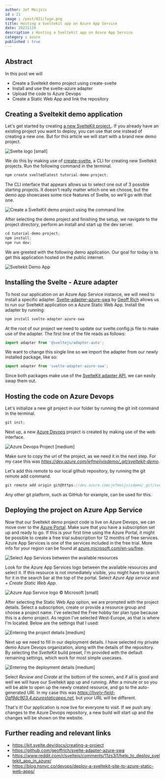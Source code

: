 ```yaml
---
author: Jef Meijvis
id : 21
image : /post/021/logo.png
title: Hosting a Sveltekit app on Azure App Service
date: 20231119
description : Hosting a Sveltekit app on Azure App Service
category : azure
published : true
---
```


## Abstract

In this post we will
- Create a Sveltekit demo project using create-svelte
- Install and use the svelte-azure adapter
- Upload the code to Azure Devops
- Create a Static Web App and link the repository

## Creating a Sveltekit demo application


Let's get started by creating [a new SvelteKit project.](https://kit.svelte.dev/docs/creating-a-project).
If you already have an existing project you want to deploy, you can use that one instead of creating a new one. 
But for this article we will start with a brand new demo project.

![Svelte logo [small]](images/svelte.png)


We do this by making use of [create-svelte](https://www.npmjs.com/package/create-svelte), a CLI for creating new Sveltekit projects.
Run the following command in the terminal.

```js
npm create svelte@latest tutorial-demo-project;
```

The CLI interface that appears allows us to select one out of 3 possible starting projects.
It doesn't really matter which one we choose, but the demo app showcases some nice features of Svelte, so we'll go with that one. 


![Create a SvelteKit demo project using the command line](images/create-sveltekit-project.png)

After selecting the demo project and finishing the setup, we navigate to the project directory, perform an install and start up the dev server.

```js
cd tutorial-demo-project;
npm install;
npm run dev;
```

We are greeted with the following demo application.
Our goal for today is to get this application hosted on the public internet.

![Sveltekit Demo App](images/sveltekit-demo-app.png)

## Installing the Svelte - Azure adapter 
To host our application on an Azure App Service instance, we will need to install a specific adapter.
[Svelte-adapter-azure-swa](https://github.com/geoffrich/svelte-adapter-azure-swa) by [Geoff Rich](https://github.com/geoffrich) allows us to run our Sveltekit application on a Azure Static Web App.
Install the adapter by running:

```js
npm install svelte-adapter-azure-swa
```

At the root of our project we need to update our svelte.config.js file to make use of the adapter.
The first line of the file reads as follows:

```js
import adapter from '@sveltejs/adapter-auto';
```

We want to change this single line so we import the adapter from our newly installed package, like so:

```js
import adapter from 'svelte-adapter-azure-swa';
```

Since both packages make use of the [SvelteKit adapter API](https://kit.svelte.dev/docs/adapters), we can easily swap them out.







## Hosting the code on Azure Devops

Let's initialize a new git project in our folder by running the git init command in the terminal.

```js
git init;
```

Next up, a new [Azure Devops](https://dev.azure.com) project is created by making use of the web interface.

![Azure Devops Project [medium]](images/devops-project.png)

Make sure to copy the url of the project, as we need it in the next step. 
For my case this was *https://dev.azure.com/jefmeijvisdemo/_git/sveltekit-demo*.

Let's add this remote to our local github repository, by running the git remote add command.
```js
git remote add origin git@https://dev.azure.com/jefmeijvisdemo/_git/sveltekit-demo
```

Any other git platform, such as GitHub for example, can be used for this.

## Deploying the project on Azure App Service

Now that our Sveltekit demo project code is live on Azure Devops, we can move over to the [Azure Portal](https://portal.azure.com).
Make sure that you have a subscription set up and ready to go. 
If this is your first time using the Azure Portal, it might be possible to create a free trial subscription for 12 months of free services. Azure App Services is one of the services included in the free trial.
More info for your region can be found at [azure.microsoft.com/en-us/free](https://azure.microsoft.com/en-us/free).

![Select App Services between the available resources](images/portal-resources.png)

Look for the Azure App Services logo between the available resources and select it. 
If this resource is not immediately visible, you might have to search for it in the search bar at the top of the portal.
Select *Azure App service* and *+ Create Static Web App*.

![Azure App Service logo © Microsoft [small]](images/logo.png)

After selecting the Static Web App option, we are prompted with the project details.
Select a subscription, create or provide a resource group and choose a project name.
I've selected the Free hobby tier plan type because this is a demo project.
As region I've selected West-Europe, as that is where I'm located. 
Below are the settings that I used:

![Entering the project details [medium]](images/static-app-1.png)

Next up we need to fill in our deployment details.
I have selected my private demo Azure Devops organization, along with the details of the repository.
By selecting the *SvelteKit* build preset, I'm provided with the default remaining settings, which work for most simple usecases. 

![Entering the deployment details [medium]](images/static-app-2.png)

Select *Review and Create* at the bottom of the screen, and if all is good and well we will have our Sveltekit app up and running.
After a minute or so you will be able to open up the newly created resource, and go to the auto-generated URl.
In my case this was *https://lively-field-0af9dc903.4.azurestaticapps.net*, but your URL will be different.

That's it! Our application is now live for everyone to visit.
If we push any changes to the Azure Devops repository, a new build will start up and the changes will be shown on the website.  


## Further reading and relevant links
- https://kit.svelte.dev/docs/creating-a-project
- https://github.com/geoffrich/svelte-adapter-azure-swa
- https://www.reddit.com/r/sveltejs/comments/11zs3j1/help_to_deploy_sveltekit_app_in_azure/
- https://blog.hsnyc.co/devops/deploy-a-sveltekit-site-to-azure-static-web-apps/

